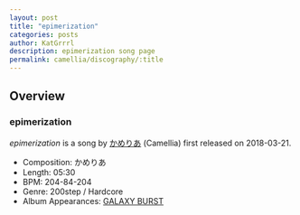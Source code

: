 ```yaml
---
layout: post
title: "epimerization"
categories: posts
author: KatGrrrl
description: epimerization song page
permalink: camellia/discography/:title
---
```


## Overview

### epimerization

*epimerization* is a song by [かめりあ](/camellia) (Camellia) first released on 2018-03-21.

* Composition: かめりあ
* Length: 05:30
* BPM: 204-84-204
* Genre: 200step / Hardcore
* Album Appearances: [GALAXY BURST](<{% link postsInclude/_posts/camellia/albums/GALAXY-BURST/2023-12-21-GALAXY-BURST.md %}>)
